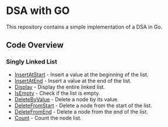 # DSA with GO

This repository contains a simple implementation of a DSA in Go.

## Code Overview

### Singly Linked List

- [InsertAtStart](./singly-linked-list.go#L19) - Insert a value at the beginning of the list.
- [InsertAtEnd](./singly-linked-list.go#L29) - Insert a value at the end of the list.
- [Display](./singly-linked-list.go#L54) - Display the entire linked list.
- [IsEmpty](./singly-linked-list.go#L78) - Check if the list is empty.
- [DeleteByValue](./singly-linked-list.go#L86) - Delete a node by its value.
- [DeleteFromStart](./singly-linked-list.go#L110) - Delete a node from the start of the list.
- [DeleteFromEnd](./singly-linked-list.go#L130) - Delete a node from the end of the list.
- [Count](./singly-linked-list.go#L156) - Count the node list.